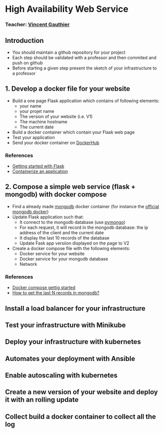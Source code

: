 # High Availability Web Service

### Teacher: [Vincent Gauthier](mailto:vincent.gauthier@telecom-sudparis.eu)


## Introduction
* You should maintain a github repository for your project
* Each step should be validated with a professor and then commited and push on github
* Before starting a given step present the sketch of your infrastructure to a professor

## 1. Develop a docker file for your website

* Build a one page Flask application which contains of following elements:
  * your name
  * your projet name
  * The version of your website (i.e. V1)
  * The machine hostname
  * The current date
* Build a docker container which contain your Flask web page
* Test your application
* Send your docker container on [DockerHub](https://hub.docker.com/})

### References 
* [Getting started with Flask](https://flask.palletsprojects.com/en/2.2.x/quickstart/)
* [Containerize an application](https://docs.docker.com/get-started/02_our_app/)

## 2. Compose a simple web service (flask + mongodb) with docker compose

* Find a already made [mongodb](https://www.mongodb.com/) docker container (for instance the [official mongodb docker](https://hub.docker.com/_/mongo))
* Update Flask application such that:
  * It connect to the mongodb database (use [pymongo](https://pymongo.readthedocs.io/en/stable/))
  * For each request, it will record in the mongodb database: the ip address of the client and the current date
  * It display the last 10 records of the database
  * Update Fask app versiion displayed on the page to V2 
* Create a docker compose file with the following elements:
  * Docker service for your website 
  * Docker service for your mongodb database
  * Network

### References 
* [Docker compose gettig started](https://docs.docker.com/compose/gettingstarted/)
* [How to get the last N records in mongodb?](https://stackoverflow.com/questions/4421207/how-to-get-the-last-n-records-in-mongodb)

## Install a load balancer for your infrastructure

## Test your infrastructure with Minikube

## Deploy your infrastructure with kubernetes

## Automates your deployment with Ansible

## Enable autoscaling with kubernetes

## Create a new version of your website and deploy it with an rolling update

## Collect build a docker container to collect all the log
